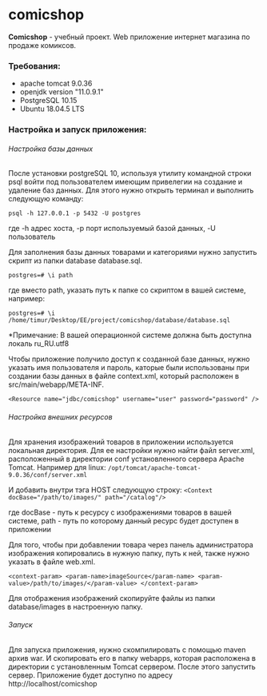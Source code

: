 # comicshop
**Comicshop** - учебный проект. Web приложение интернет магазина по продаже комиксов.

### **Требования:**
 - apache tomcat 9.0.36
 - openjdk version "11.0.9.1"
 - PostgreSQL 10.15
 - Ubuntu 18.04.5 LTS

### **Настройка и запуск приложения:**
###### Настройка базы данных
После установки postgreSQL 10, используя утилиту командной строки psql войти под 
пользователем имеющим привелегии на создание и удаление баз данных. Для этого нужно
открыть терминал и выполнить следующую команду:

`psql -h 127.0.0.1 -p 5432 -U postgres`

где -h адрес хоста, -p порт используемый базой данных, -U пользователь

Для заполнения базы данных товарами и категориями нужно запустить скрипт из папки 
database database.sql. 

`postgres=# \i path` 

где вместо path, указать путь к папке со скриптом в вашей системе, например:

`postgres=# \i /home/timur/Desktop/EE/project/comicshop/database/database.sql`

*Примечание: В вашей операционной системе должна быть доступна локаль ru_RU.utf8

Чтобы приложение получило доступ к созданной базе данных, нужно указать имя пользователя
и пароль, каторые были использованы при создании базы данных в файле context.xml,
который расположен в src/main/webapp/META-INF.

`<Resource name="jdbc/comicshop"
        username="user"
        password="password"
 />`

###### Настройка внешних ресурсов

Для хранения изображений товаров в приложении используется локальная директория.
Для ее настройки нужно найти файл server.xml, расположенный в директории conf установленного сервера Apache Tomcat.
Например для linux:
`/opt/tomcat/apache-tomcat-9.0.36/conf/server.xml`

И добавить внутри тэга HOST следующую строку:
`<Context docBase="/path/to/images/" path="/catalog"/>`

где docBase - путь к ресурсу с изображениями товаров в вашей системе,
    path - путь по которому данный ресурс будет доступен в приложении

Для того, чтобы при добавлении товара через панель администратора изображения копировались в 
нужную папку, путь к ней, также нужно указать в файле web.xml.

`<context-param>
    <param-name>imageSource</param-name>
    <param-value>/path/to/images/</param-value>
</context-param>`

Для отображения изображений скопируйте файлы из папки database/images в настроенную папку.

###### Запуск

Для запуска приложения, нужно скомпилировать с помощью maven архив war. И скопировать его в 
папку webapps, которая расположена в директории с установленным Tomcat сервером.
После этого запустить сервер. Приложение будет доступно по адресу http://localhost/comicshop

